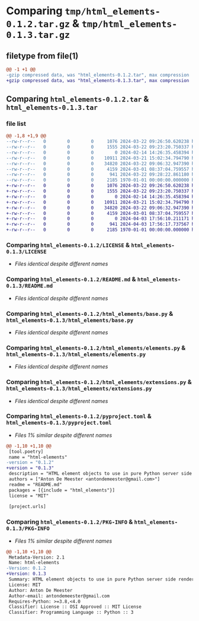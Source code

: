 # Comparing `tmp/html_elements-0.1.2.tar.gz` & `tmp/html_elements-0.1.3.tar.gz`

## filetype from file(1)

```diff
@@ -1 +1 @@
-gzip compressed data, was "html_elements-0.1.2.tar", max compression
+gzip compressed data, was "html_elements-0.1.3.tar", max compression
```

## Comparing `html_elements-0.1.2.tar` & `html_elements-0.1.3.tar`

### file list

```diff
@@ -1,8 +1,9 @@
--rw-r--r--   0        0        0     1076 2024-03-22 09:26:50.620238 html_elements-0.1.2/LICENSE
--rw-r--r--   0        0        0     1555 2024-03-22 09:23:20.750337 html_elements-0.1.2/README.md
--rw-r--r--   0        0        0        0 2024-02-14 14:26:35.458394 html_elements-0.1.2/html_elements/__init__.py
--rw-r--r--   0        0        0    10911 2024-03-21 15:02:34.794790 html_elements-0.1.2/html_elements/base.py
--rw-r--r--   0        0        0    34820 2024-03-22 09:06:32.947390 html_elements-0.1.2/html_elements/elements.py
--rw-r--r--   0        0        0     4159 2024-03-01 08:37:04.759557 html_elements-0.1.2/html_elements/extensions.py
--rw-r--r--   0        0        0      941 2024-03-22 09:28:22.861180 html_elements-0.1.2/pyproject.toml
--rw-r--r--   0        0        0     2185 1970-01-01 00:00:00.000000 html_elements-0.1.2/PKG-INFO
+-rw-r--r--   0        0        0     1076 2024-03-22 09:26:50.620238 html_elements-0.1.3/LICENSE
+-rw-r--r--   0        0        0     1555 2024-03-22 09:23:20.750337 html_elements-0.1.3/README.md
+-rw-r--r--   0        0        0        0 2024-02-14 14:26:35.458394 html_elements-0.1.3/html_elements/__init__.py
+-rw-r--r--   0        0        0    10911 2024-03-21 15:02:34.794790 html_elements-0.1.3/html_elements/base.py
+-rw-r--r--   0        0        0    34820 2024-03-22 09:06:32.947390 html_elements-0.1.3/html_elements/elements.py
+-rw-r--r--   0        0        0     4159 2024-03-01 08:37:04.759557 html_elements-0.1.3/html_elements/extensions.py
+-rw-r--r--   0        0        0        0 2024-04-03 17:56:10.211171 html_elements-0.1.3/html_elements/py.typed
+-rw-r--r--   0        0        0      941 2024-04-03 17:56:17.737567 html_elements-0.1.3/pyproject.toml
+-rw-r--r--   0        0        0     2185 1970-01-01 00:00:00.000000 html_elements-0.1.3/PKG-INFO
```

### Comparing `html_elements-0.1.2/LICENSE` & `html_elements-0.1.3/LICENSE`

 * *Files identical despite different names*

### Comparing `html_elements-0.1.2/README.md` & `html_elements-0.1.3/README.md`

 * *Files identical despite different names*

### Comparing `html_elements-0.1.2/html_elements/base.py` & `html_elements-0.1.3/html_elements/base.py`

 * *Files identical despite different names*

### Comparing `html_elements-0.1.2/html_elements/elements.py` & `html_elements-0.1.3/html_elements/elements.py`

 * *Files identical despite different names*

### Comparing `html_elements-0.1.2/html_elements/extensions.py` & `html_elements-0.1.3/html_elements/extensions.py`

 * *Files identical despite different names*

### Comparing `html_elements-0.1.2/pyproject.toml` & `html_elements-0.1.3/pyproject.toml`

 * *Files 1% similar despite different names*

```diff
@@ -1,10 +1,10 @@
 [tool.poetry]
 name = "html-elements"
-version = "0.1.2"
+version = "0.1.3"
 description = "HTML element objects to use in pure Python server side rendering"
 authors = ["Anton De Meester <antondemeester@gmail.com>"]
 readme = "README.md"
 packages = [{include = "html_elements"}]
 license = "MIT"
 
 [project.urls]
```

### Comparing `html_elements-0.1.2/PKG-INFO` & `html_elements-0.1.3/PKG-INFO`

 * *Files 1% similar despite different names*

```diff
@@ -1,10 +1,10 @@
 Metadata-Version: 2.1
 Name: html-elements
-Version: 0.1.2
+Version: 0.1.3
 Summary: HTML element objects to use in pure Python server side rendering
 License: MIT
 Author: Anton De Meester
 Author-email: antondemeester@gmail.com
 Requires-Python: >=3.8,<4.0
 Classifier: License :: OSI Approved :: MIT License
 Classifier: Programming Language :: Python :: 3
```

